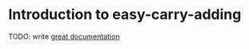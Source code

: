 # Introduction to easy-carry-adding

TODO: write [great documentation](http://jacobian.org/writing/what-to-write/)
